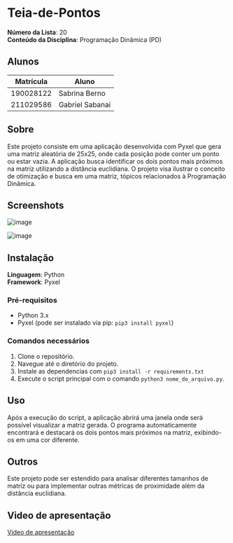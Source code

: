 # Teia-de-Pontos

**Número da Lista**: 20  
**Conteúdo da Disciplina**: Programação Dinâmica (PD)  

## Alunos
| Matrícula | Aluno |
| --------- | ----- |
| 190028122  | Sabrina Berno |
| 211029586  | Gabriel Sabanai |

## Sobre 
Este projeto consiste em uma aplicação desenvolvida com Pyxel que gera uma matriz aleatória de 25x25, onde cada posição pode conter um ponto ou estar vazia. A aplicação busca identificar os dois pontos mais próximos na matriz utilizando a distância euclidiana. O projeto visa ilustrar o conceito de otimização e busca em uma matriz, tópicos relacionados à Programação Dinâmica.

## Screenshots
![image](https://github.com/user-attachments/assets/fc7791f0-e1cc-4d1e-9fa5-3229ed395eae)

![image](https://github.com/user-attachments/assets/b42dc75c-d6d2-49b9-85da-03ea4733590f)

## Instalação 
**Linguagem**: Python  
**Framework**: Pyxel  

### Pré-requisitos
- Python 3.x
- Pyxel (pode ser instalado via pip: `pip3 install pyxel`)

### Comandos necessários
1. Clone o repositório.
2. Navegue até o diretório do projeto.
3. Instale as dependencias com `pip3 install -r requirements.txt` 
4. Execute o script principal com o comando `python3 nome_do_arquivo.py`.

## Uso 
Após a execução do script, a aplicação abrirá uma janela onde será possível visualizar a matriz gerada. O programa automaticamente encontrará e destacará os dois pontos mais próximos na matriz, exibindo-os em uma cor diferente.

## Outros 
Este projeto pode ser estendido para analisar diferentes tamanhos de matriz ou para implementar outras métricas de proximidade além da distância euclidiana.

## Video de apresentação

[Video de apresentação](https://youtu.be/HxK4Mayc7WU)
